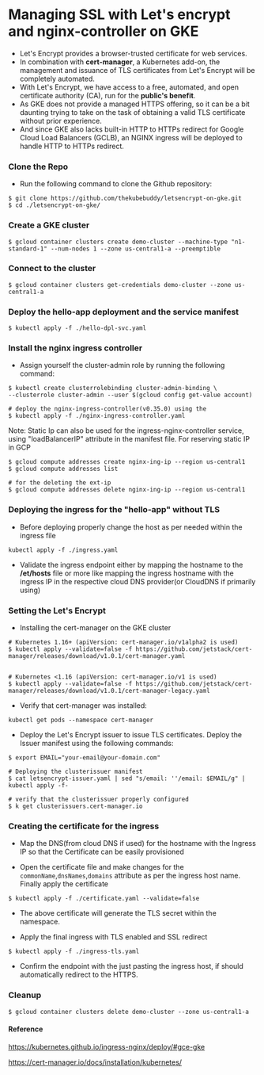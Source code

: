 # Managing SSL with Let's encrypt and nginx-controller on GKE

* Let's Encrypt provides a browser-trusted certificate for web services.
* In combination with **cert-manager**, a Kubernetes add-on, the management and issuance of TLS certificates from Let's Encrypt will be completely automated.
* With Let's Encrypt, we have access to a free, automated, and open certificate authority (CA), run for the **public's benefit**.
* As GKE does not provide a managed HTTPS offering, so it can be a bit daunting trying to take on the task of obtaining a valid TLS certificate without prior experience.
* And since GKE also lacks built-in HTTP to HTTPs redirect for Google Cloud Load Balancers (GCLB), an NGINX ingress will be deployed to handle HTTP to HTTPs redirect.

### Clone the Repo
* Run the following command to clone the Github repository:
```
$ git clone https://github.com/thekubebuddy/letsencrypt-on-gke.git
$ cd ./letsencrypt-on-gke/
```

### Create a GKE cluster
```
$ gcloud container clusters create demo-cluster --machine-type "n1-standard-1" --num-nodes 1 --zone us-central1-a --preemptible 
```

### Connect to the cluster 
```
$ gcloud container clusters get-credentials demo-cluster --zone us-central1-a
```

### Deploy the hello-app deployment and the service manifest
```
$ kubectl apply -f ./hello-dpl-svc.yaml
```

### Install the nginx ingress controller

* Assign yourself the cluster-admin role by running the following command:
```
$ kubectl create clusterrolebinding cluster-admin-binding \
--clusterrole cluster-admin --user $(gcloud config get-value account)

# deploy the nginx-ingress-controller(v0.35.0) using the
$ kubectl apply -f ./nginx-ingress-controller.yaml 
```

Note: Static Ip can also be used for the ingress-nginx-controller service, using "loadBalancerIP" attribute in the manifest file.
For reserving static IP in GCP
```
$ gcloud compute addresses create nginx-ing-ip --region us-central1
$ gcloud compute addresses list

# for the deleting the ext-ip
$ gcloud compute addresses delete nginx-ing-ip --region us-central1
```

### Deploying the ingress for the "hello-app" without TLS 

* Before deploying properly change the host as per needed within the ingress file
```
kubectl apply -f ./ingress.yaml
```
* Validate the ingress endpoint either by mapping the hostname to the **/et/hosts** file or more like mapping the ingress hostname with the ingress IP in the respective cloud DNS provider(or CloudDNS if primarily using)


### Setting the Let's Encrypt

* Installing the cert-manager on the GKE cluster
```
# Kubernetes 1.16+ (apiVersion: cert-manager.io/v1alpha2 is used)
$ kubectl apply --validate=false -f https://github.com/jetstack/cert-manager/releases/download/v1.0.1/cert-manager.yaml


# Kubernetes <1.16 (apiVersion: cert-manager.io/v1 is used)
$ kubectl apply --validate=false -f https://github.com/jetstack/cert-manager/releases/download/v1.0.1/cert-manager-legacy.yaml
```

* Verify that cert-manager was installed:
```
kubectl get pods --namespace cert-manager
```

* Deploy the  Let's Encrypt issuer to issue TLS certificates. Deploy the Issuer manifest using the following commands:
```
$ export EMAIL="your-email@your-domain.com"

# Deploying the clusterissuer manifest
$ cat letsencrypt-issuer.yaml | sed "s/email: ''/email: $EMAIL/g" | kubectl apply -f-

# verify that the clusterissuer properly configured
$ k get clusterissuers.cert-manager.io 
```

### Creating the certificate for the ingress

* Map the DNS(from cloud DNS if used) for the hostname with the Ingress IP so that the Certificate can be easily provisioned 

* Open the certificate file and make changes for the   `commonName`,`dnsNames`,`domains` attribute as per the ingress host name. Finally apply the certificate
```
$ kubectl apply -f ./certificate.yaml --validate=false
```
* The above certificate will generate the TLS secret within the namespace.

* Apply the final ingress with TLS enabled and SSL redirect 
```
$ kubectl apply -f ./ingress-tls.yaml
```

* Confirm the endpoint with the just pasting the ingress host, if should automatically redirect to the HTTPS. 


### Cleanup
```
$ gcloud container clusters delete demo-cluster --zone us-central1-a
```


#### Reference
https://kubernetes.github.io/ingress-nginx/deploy/#gce-gke

https://cert-manager.io/docs/installation/kubernetes/